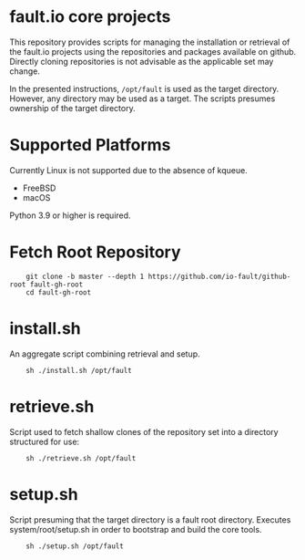 # fault.io core projects

This repository provides scripts for managing the installation or retrieval of the fault.io
projects using the repositories and packages available on github. Directly cloning repositories
is not advisable as the applicable set may change.

In the presented instructions, `/opt/fault` is used as the target directory.
However, any directory may be used as a target.
The scripts presumes ownership of the target directory.

# Supported Platforms

Currently Linux is not supported due to the absence of kqueue.

* FreeBSD
* macOS

Python 3.9 or higher is required.

# Fetch Root Repository

```shell
	git clone -b master --depth 1 https://github.com/io-fault/github-root fault-gh-root
	cd fault-gh-root
```

# install.sh

An aggregate script combining retrieval and setup.

```shell
	sh ./install.sh /opt/fault
```

# retrieve.sh

Script used to fetch shallow clones of the repository set into a directory structured for use:

```shell
	sh ./retrieve.sh /opt/fault
```

# setup.sh

Script presuming that the target directory is a fault root directory.
Executes system/root/setup.sh in order to bootstrap and build the core tools.

```shell
	sh ./setup.sh /opt/fault
```
